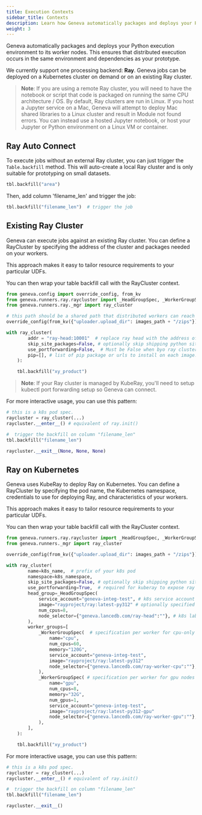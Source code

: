 ```yaml
---
title: Execution Contexts
sidebar_title: Contexts
description: Learn how Geneva automatically packages and deploys your Python execution environment to worker nodes for distributed execution.
weight: 3
---
```


Geneva automatically packages and deploys your Python execution environment to its worker nodes. This ensures that distributed execution occurs in the same environment and dependencies as your prototype.

We currently support one processing backend: **Ray**. Geneva jobs can be deployed on a Kubernetes cluster on demand or on an existing Ray cluster.

> **Note**: If you are using a remote Ray cluster, you will need to have the notebook or script that code is packaged on running the same CPU architecture / OS. By default, Ray clusters are run in Linux. If you host a Jupyter service on a Mac, Geneva will attempt to deploy Mac shared libraries to a Linux cluster and result in Module not found errors. You can instead use a hosted Jupyter notebook, or host your Jupyter or Python environment on a Linux VM or container.

## Ray Auto Connect

To execute jobs without an external Ray cluster, you can just trigger the `Table.backfill` method. This will auto-create a local Ray cluster and is only suitable for prototyping on small datasets.

```python
tbl.backfill("area")
```

Then, add column 'filename_len' and trigger the job:

```python
tbl.backfill("filename_len")  # trigger the job
```

## Existing Ray Cluster

Geneva can execute jobs against an existing Ray cluster. You can define a RayCluster by specifying the address of the cluster and packages needed on your workers.

This approach makes it easy to tailor resource requirements to your particular UDFs.

You can then wrap your table backfill call with the RayCluster context.

```python
from geneva.config import override_config, from_kv
from geneva.runners.ray.raycluster import _HeadGroupSpec, _WorkerGroupSpec
from geneva.runners.ray._mgr import ray_cluster

# this path should be a shared path that distributed workers can reach
override_config(from_kv({"uploader.upload_dir": images_path + "/zips"}))

with ray_cluster(
        addr = "ray-head:10001"  # replace ray head with the address of your ray head node
        skip_site_packages=False, # optionally skip shipping python site packages if already in image
        use_portforwarding=False,  # Must be False when byo ray cluster
        pip=[], # list of pip package or urls to install on each image.
    ):

    tbl.backfill("xy_product")
```

> **Note**: If your Ray cluster is managed by KubeRay, you'll need to setup kubectl port forwarding setup so Geneva can connect.

For more interactive usage, you can use this pattern:

```python
# this is a k8s pod spec.
raycluster = ray_cluster(...)
raycluster.__enter__() # equivalent of ray.init()

#  trigger the backfill on column "filename_len" 
tbl.backfill("filename_len") 

raycluster.__exit__(None, None, None)
```

## Ray on Kubernetes

Geneva uses KubeRay to deploy Ray on Kubernetes. You can define a RayCluster by specifying the pod name, the Kubernetes namespace, credentials to use for deploying Ray, and characteristics of your workers.

This approach makes it easy to tailor resource requirements to your particular UDFs.

You can then wrap your table backfill call with the RayCluster context.

```python
from geneva.runners.ray.raycluster import _HeadGroupSpec, _WorkerGroupSpec
from geneva.runners._mgr import ray_cluster

override_config(from_kv({"uploader.upload_dir": images_path + "/zips"}))

with ray_cluster(
        name=k8s_name,  # prefix of your k8s pod
        namespace=k8s_namespace,
        skip_site_packages=False, # optionally skip shipping python site packages if already in image
        use_portforwarding=True,  # required for kuberay to expose ray ports
        head_group=_HeadGroupSpec(
            service_account="geneva-integ-test", # k8s service account bound geneva runs as
            image="rayproject/ray:latest-py312" # optionally specified custom docker image
            num_cpus=8,
            node_selector={"geneva.lancedb.com/ray-head":""}, # k8s label required for head
        ),
        worker_groups=[
            _WorkerGroupSpec(  # specification per worker for cpu-only nodes
                name="cpu",
                num_cpus=60,
                memory="120G",
                service_account="geneva-integ-test",
                image="rayproject/ray:latest-py312"
                node_selector={"geneva.lancedb.com/ray-worker-cpu":""}, # k8s label for cpu worker
            ),
            _WorkerGroupSpec( # specification per worker for gpu nodes
                name="gpu",
                num_cpus=8,
                memory="32G",
                num_gpus=1,
                service_account="geneva-integ-test",
                image="rayproject/ray:latest-py312-gpu"
                node_selector={"geneva.lancedb.com/ray-worker-gpu":""}, # k8s label for gpu worker
            ),
        ],
    ):

    tbl.backfill("xy_product")
```

For more interactive usage, you can use this pattern:

```python
# this is a k8s pod spec.
raycluster = ray_cluster(...)
raycluster.__enter__() # equivalent of ray.init()

#  trigger the backfill on column "filename_len" 
tbl.backfill("filename_len") 

raycluster.__exit__()
```